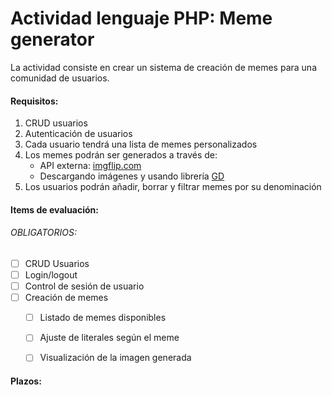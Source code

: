 # Actividad lenguaje PHP: Meme generator

La actividad consiste en crear un sistema de creación de memes para una comunidad de usuarios.  

#### Requisitos:  
1. CRUD usuarios
2. Autenticación de usuarios
3. Cada usuario tendrá una lista de memes personalizados
4. Los memes podrán ser generados a través de:
	- API externa: [imgflip.com](https://imgflip.com/api) 
	- Descargando imágenes y usando librería [GD](https://www.php.net/manual/es/book.image.php)
5. Los usuarios podrán añadir, borrar y filtrar memes por su denominación  

#### Items de evaluación:
###### OBLIGATORIOS:  
- [ ] CRUD Usuarios  
- [ ] Login/logout  
- [ ] Control de sesión de usuario  
- [ ] Creación de memes  
	- [ ] Listado de memes disponibles  
	- [ ] Ajuste de literales según el meme  
	- [ ] Visualización de la imagen generada  



#### Plazos:
